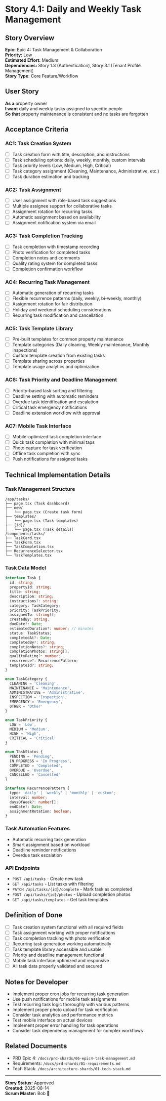 # Story 4.1: Daily and Weekly Task Management

## Story Overview
**Epic:** Epic 4: Task Management & Collaboration  
**Priority:** Low  
**Estimated Effort:** Medium  
**Dependencies:** Story 1.3 (Authentication), Story 3.1 (Tenant Profile Management)  
**Story Type:** Core Feature/Workflow  

## User Story
**As a** property owner  
**I want** daily and weekly tasks assigned to specific people  
**So that** property maintenance is consistent and no tasks are forgotten  

## Acceptance Criteria

### AC1: Task Creation System
- [ ] Task creation form with title, description, and instructions
- [ ] Task scheduling options: daily, weekly, monthly, custom intervals
- [ ] Task priority levels (Low, Medium, High, Critical)
- [ ] Task category assignment (Cleaning, Maintenance, Administrative, etc.)
- [ ] Task duration estimation and tracking

### AC2: Task Assignment
- [ ] User assignment with role-based task suggestions
- [ ] Multiple assignee support for collaborative tasks
- [ ] Assignment rotation for recurring tasks
- [ ] Automatic assignment based on availability
- [ ] Assignment notification system via email

### AC3: Task Completion Tracking
- [ ] Task completion with timestamp recording
- [ ] Photo verification for completed tasks
- [ ] Completion notes and comments
- [ ] Quality rating system for completed tasks
- [ ] Completion confirmation workflow

### AC4: Recurring Task Management
- [ ] Automatic generation of recurring tasks
- [ ] Flexible recurrence patterns (daily, weekly, bi-weekly, monthly)
- [ ] Assignment rotation for fair distribution
- [ ] Holiday and weekend scheduling considerations
- [ ] Recurring task modification and cancellation

### AC5: Task Template Library
- [ ] Pre-built templates for common property maintenance
- [ ] Template categories (Daily cleaning, Weekly maintenance, Monthly inspections)
- [ ] Custom template creation from existing tasks
- [ ] Template sharing across properties
- [ ] Template usage analytics and optimization

### AC6: Task Priority and Deadline Management
- [ ] Priority-based task sorting and filtering
- [ ] Deadline setting with automatic reminders
- [ ] Overdue task identification and escalation
- [ ] Critical task emergency notifications
- [ ] Deadline extension workflow with approval

### AC7: Mobile Task Interface
- [ ] Mobile-optimized task completion interface
- [ ] Quick task completion with minimal taps
- [ ] Photo capture for task verification
- [ ] Offline task completion with sync
- [ ] Push notifications for assigned tasks

## Technical Implementation Details

### Task Management Structure
```
/app/tasks/
├── page.tsx (Task dashboard)
├── new/
│   └── page.tsx (Create task form)
├── templates/
│   └── page.tsx (Task templates)
├── [id]/
│   └── page.tsx (Task details)
/components/tasks/
├── TaskCard.tsx
├── TaskForm.tsx
├── TaskCompletion.tsx
├── RecurrenceSelector.tsx
└── TaskTemplates.tsx
```

### Task Data Model
```typescript
interface Task {
  id: string;
  propertyId: string;
  title: string;
  description: string;
  instructions?: string;
  category: TaskCategory;
  priority: TaskPriority;
  assignedTo: string[];
  createdBy: string;
  dueDate?: Date;
  estimatedDuration?: number; // minutes
  status: TaskStatus;
  completedAt?: Date;
  completedBy?: string;
  completionNotes?: string;
  completionPhotos: string[];
  qualityRating?: number;
  recurrence?: RecurrencePattern;
  templateId?: string;
}

enum TaskCategory {
  CLEANING = 'Cleaning',
  MAINTENANCE = 'Maintenance',
  ADMINISTRATIVE = 'Administrative',
  INSPECTION = 'Inspection',
  EMERGENCY = 'Emergency',
  OTHER = 'Other'
}

enum TaskPriority {
  LOW = 'Low',
  MEDIUM = 'Medium', 
  HIGH = 'High',
  CRITICAL = 'Critical'
}

enum TaskStatus {
  PENDING = 'Pending',
  IN_PROGRESS = 'In Progress',
  COMPLETED = 'Completed',
  OVERDUE = 'Overdue',
  CANCELLED = 'Cancelled'
}

interface RecurrencePattern {
  type: 'daily' | 'weekly' | 'monthly' | 'custom';
  interval: number;
  daysOfWeek?: number[];
  endDate?: Date;
  assignmentRotation: boolean;
}
```

### Task Automation Features
- Automatic recurring task generation
- Smart assignment based on workload
- Deadline reminder notifications
- Overdue task escalation

### API Endpoints
- `POST /api/tasks` - Create new task
- `GET /api/tasks` - List tasks with filtering
- `PATCH /api/tasks/{id}/complete` - Mark task as completed
- `POST /api/tasks/{id}/photos` - Upload completion photos
- `GET /api/tasks/templates` - Get task templates

## Definition of Done
- [ ] Task creation system functional with all required fields
- [ ] Task assignment working with proper notifications
- [ ] Task completion tracking with photo verification
- [ ] Recurring task generation working automatically
- [ ] Task template library accessible and usable
- [ ] Priority and deadline management functional
- [ ] Mobile task interface optimized and responsive
- [ ] All task data properly validated and secured

## Notes for Developer
- Implement proper cron jobs for recurring task generation
- Use push notifications for mobile task assignments
- Test recurring task logic thoroughly with various patterns
- Implement proper photo upload for task verification
- Consider task analytics and performance metrics
- Test mobile interface on actual devices
- Implement proper error handling for task operations
- Consider task dependency management for complex workflows

## Related Documents
- PRD Epic 4: `/docs/prd-shards/06-epic4-task-management.md`
- Requirements: `/docs/prd-shards/01-requirements.md`
- Tech Stack: `/docs/architecture-shards/01-tech-stack.md`

---
**Story Status:** Approved  
**Created:** 2025-08-14  
**Scrum Master:** Bob 🏃
